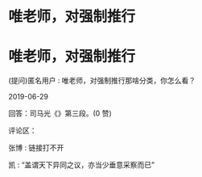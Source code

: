 # 唯老师，对强制推行

# 唯老师，对强制推行

(提问)匿名用户 : 唯老师，对强制推行那啥分类，你怎么看？

2019-06-29

回答：司马光《》第三段。(0 赞)

评论区：

张博 : 链接打不开

凯 : “盖谓天下异同之议，亦当少垂意采察而已”